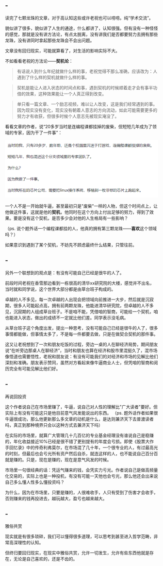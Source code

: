 ## -

读完了七颗龙珠的文章，对于高认知这些或许老祝也可以唠唠。纯“学术交流”。

貌似讲了很多，貌似讲了人生的通途，什么都讲了，认知很强。但有没有一种怪怪的感觉，那就是没有讲方法论，有点太脱离，没有讲我们是否都要努力去拥有那些龙珠，没有讲同时拿起那些龙珠会不会出问题。

文章没有回归现实，可能就算看了，对生活的影响实际不大。

不如看看老祝的方法论——**契机论**：
	
> 有话说人到什么年纪就做什么样的事，老祝觉得不那么准确，应该改为：人遇到了什么样的契机就做什么样的事。 

> 契机是能让人进入状态的时间点和事，遇到契机的时候顺着走才会有事半功倍的效果，这种效果能让一个人真正得到改变。 

> 单只看一篇文章、一个励志视频，难以让人改变，这是我们经常遇到的事。因为现实没有变化，现实没有朝着人意志的方向流动，如此可能需要更多的努力才有收获，但很多时候个人意志先被现实淹没了。 

看看文章的作者，说“20多岁当时是连编程课都挂掉的废柴，但短短几年成为了领域的专家，因为干了一件事”：

  ![领域专家](img/领域专家.png)

一个人不是一开始就牛逼，甚至最初只是"废柴"一样的人物，但这个时间点上，让他做这件事，这就是他的**契机**，他同时在这个方向上付出足够的努力，得到了效果。要是没有这个契机，是否多少会对他的人生格局有一些影响？

  （ps. 说个题外话一个编程课都挂的人，他真的拥有第三颗龙珠——**喜欢**这个领域吗？）

如果意识到遇到了某个契机，不妨先不顾虑最终什么结果，只管往前。

## -

另外一个联想到的观点是：有没有可能自己已经是很牛的人了。

前段时间老祝在香雪那边看到一栋很高的清华xx研究院的大楼，感觉并不出名，当时就和同学说，这个世界大部分都是由草台班子构成的。

卓越的人不多见，每一次卓越的人出现会把领域向前推进一大步，然后就是沉寂期，很多人可能起点高，拥有前两颗龙珠，他能进清华研究院，但卓越的人不多见，沉寂期的人组成草台班子。不是咱不能，凭借咱的智商，可能给一个契机，咱也能进入状态，做出的成绩不一定就比他们差。同学表示没毛病。

从草台班子这个角度出发，提出一种思考，没有可能自己已经是很牛的人了，很多事情都能做，但事情太多了，不是每一件都要去做，只是在做契合契机的那件事。

这又让老祝想到了一次和朋友吃饭的过程，旁边一桌的人在聊经济局势，期间朋友说“在听旁边那桌人在聊经济”，当时和朋友也算在经济和股市里混挺久了，混市场像悟道也需要悟性，老祝和朋友说：有没有可能我们的对经济和市场的见解比他们深刻和准确。朋友表示赞同，虽然对方看起来像牛逼商业人士，但凭咱的智商和阅历完全有可能见解比他们好。

## -

再说回投资

这个作者说自己在市场里赚了，牛逼，说自己对人性的理解比"广大读者"要好。但实际上有没有可能这只是他目前意气风发能说出的东西。
（ps. 题外话作者如果很牛逼很成功，那么他更新那么多文章的动机是什么，是达则兼济天下去普渡读者吗，真正到那种境界只会以这种方式去兼济天下吗）

在实际的市场里，就算广大管理几十几百亿的专业基金经理没有谁说自己是稳赚的，年化收益接近10%已经是很不错了更别提有的年度会亏损。即使《股票大作手回忆录》中的传奇利弗莫尔，在市场混了几十年，一个很专业的人，有过最高光的时刻，但最后也会亏光所有资产然后自杀，就连这样的人，也不能说自己百分百就是赚的。只是，现在是赚的，现在是意气风发的时候。

市场里一句很经典的话：凭运气赚来的钱，会凭实力亏光。作者说自己是做高频量化交易的，实际上也是一种投机，有没有可能一天他也会亏光，那么他还会出来说自己多么懂人性多么懂投资吗？

为什么，因为在市场里，只要是赚的，人很难收手，人只有受到了伤害才会收手，否则赚来的钱再投进去，越玩越大，盈亏也越来越大。

## -

雅俗共赏

现实就是有很多琐碎，我们可以懂得很多道理，可以思考到甚至进入哲学范畴，非常高深理性的认知。

但终归要回归现实，在现实中雅俗共赏，允许一切发生，允许有些东西他就是存在，无论是自己喜欢的，还是不齿的。
